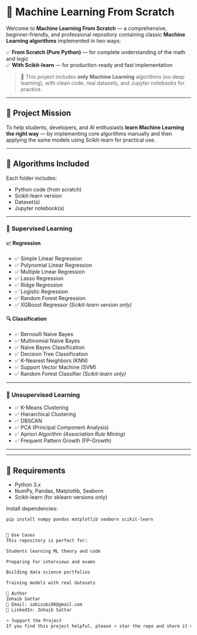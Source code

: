 # 🤖 Machine Learning From Scratch

Welcome to **Machine Learning From Scratch** — a comprehensive, beginner-friendly, and professional repository containing classic **Machine Learning algorithms** implemented in two ways:

✅ **From Scratch (Pure Python)** — for complete understanding of the math and logic  
✅ **With Scikit-learn** — for production-ready and fast implementation  

> 📌 This project includes **only Machine Learning** algorithms (no deep learning), with clean code, real datasets, and Jupyter notebooks for practice.

---

## 🎯 Project Mission

To help students, developers, and AI enthusiasts **learn Machine Learning the right way** — by implementing core algorithms manually and then applying the same models using Scikit-learn for practical use.

---

## 🧠 Algorithms Included

Each folder includes:
- Python code (from scratch)
- Scikit-learn version
- Dataset(s)
- Jupyter notebook(s)

---

### 🔹 **Supervised Learning**

#### 📈 Regression
- ✅ Simple Linear Regression  
- ✅ Polynomial Linear Regression  
- ✅ Multiple Linear Regression  
- ✅ Lasso Regression  
- ✅ Ridge Regression  
- ✅ Logistic Regression  
- ✅ Random Forest Regression  
- ✅ XGBoost Regressor *(Scikit-learn version only)*

#### 🔍 Classification
- ✅ Bernoulli Naive Bayes  
- ✅ Multinomial Naive Bayes  
- ✅ Naive Bayes Classification  
- ✅ Decision Tree Classification  
- ✅ K-Nearest Neighbors (KNN)  
- ✅ Support Vector Machine (SVM)  
- ✅ Random Forest Classifier *(Scikit-learn only)*

---

### 🔹 **Unsupervised Learning**

- ✅ K-Means Clustering  
- ✅ Hierarchical Clustering  
- ✅ DBSCAN  
- ✅ PCA (Principal Component Analysis)  
- ✅ Apriori Algorithm *(Association Rule Mining)*  
- ✅ Frequent Pattern Growth (FP-Growth)

---


---

## 📘 Requirements

- Python 3.x
- NumPy, Pandas, Matplotlib, Seaborn
- Scikit-learn (for sklearn versions only)

Install dependencies:
```bash
pip install numpy pandas matplotlib seaborn scikit-learn


💼 Use Cases
This repository is perfect for:

Students learning ML theory and code

Preparing for interviews and exams

Building data science portfolios

Training models with real datasets

🙌 Author
Zohaib Sattar
📧 Email: zabizubi86@gmail.com
🔗 LinkedIn: Zohaib Sattar

⭐️ Support the Project
If you find this project helpful, please ⭐️ star the repo and share it with your network. It motivates further open-source contributions!

